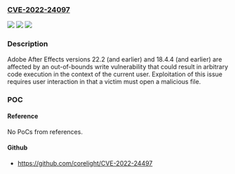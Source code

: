 ### [CVE-2022-24097](https://cve.mitre.org/cgi-bin/cvename.cgi?name=CVE-2022-24097)
![](https://img.shields.io/static/v1?label=Product&message=After%20Effects&color=blue)
![](https://img.shields.io/static/v1?label=Version&message=%3C%3D%2022.2%20&color=brighgreen)
![](https://img.shields.io/static/v1?label=Vulnerability&message=Out-of-bounds%20Write%20(CWE-787)&color=brighgreen)

### Description

Adobe After Effects versions 22.2 (and earlier) and 18.4.4 (and earlier) are affected by an out-of-bounds write vulnerability that could result in arbitrary code execution in the context of the current user. Exploitation of this issue requires user interaction in that a victim must open a malicious file.

### POC

#### Reference
No PoCs from references.

#### Github
- https://github.com/corelight/CVE-2022-24497

